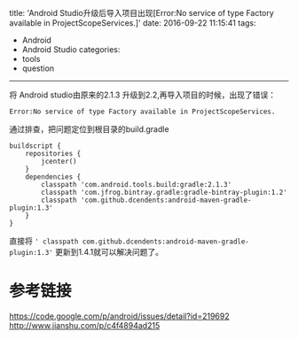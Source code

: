 title: 'Android Studio升级后导入项目出现[Error:No service of type Factory available in ProjectScopeServices.]'
date: 2016-09-22 11:15:41
tags:
 - Android
 - Android Studio
categories:
 - tools
 - question
---
将 Android studio由原来的2.1.3 升级到2.2,再导入项目的时候，出现了错误：  
```
Error:No service of type Factory available in ProjectScopeServices.
```
通过排查，把问题定位到根目录的build.gradle
```
buildscript {
    repositories {
        jcenter()
    }
    dependencies {
        classpath 'com.android.tools.build:gradle:2.1.3'
        classpath 'com.jfrog.bintray.gradle:gradle-bintray-plugin:1.2'
        classpath 'com.github.dcendents:android-maven-gradle-plugin:1.3'
    }
}
```

直接将
``' classpath com.github.dcendents:android-maven-gradle-plugin:1.3'``
更新到1.4.1就可以解决问题了。

# 参考链接
https://code.google.com/p/android/issues/detail?id=219692
http://www.jianshu.com/p/c4f4894ad215
